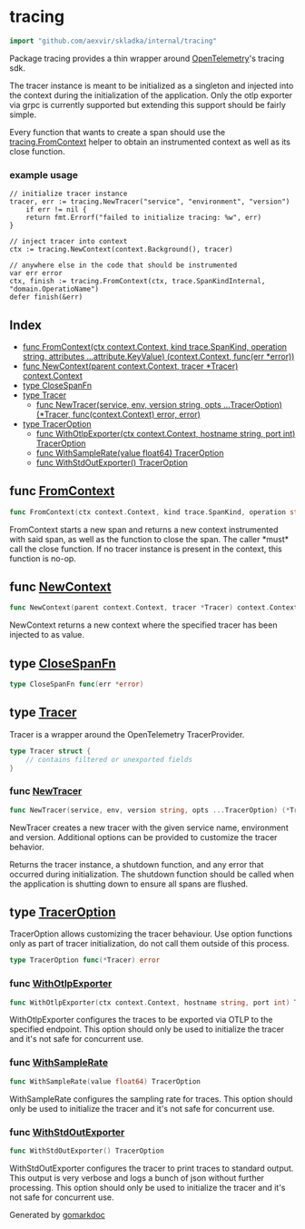 <!-- Code generated by gomarkdoc. DO NOT EDIT -->

# tracing

```go
import "github.com/aexvir/skladka/internal/tracing"
```

Package tracing provides a thin wrapper around [OpenTelemetry](<https://pkg.go.dev/go.opentelemetry.io/otel/sdk/trace>)'s tracing sdk.

The tracer instance is meant to be initialized as a singleton and injected into the context during the initialization of the application. Only the otlp exporter via grpc is currently supported but extending this support should be fairly simple.

Every function that wants to create a span should use the [tracing.FromContext](<#FromContext>) helper to obtain an instrumented context as well as its close function.

### example usage

```
// initialize tracer instance
tracer, err := tracing.NewTracer("service", "environment", "version")
	if err != nil {
	return fmt.Errorf("failed to initialize tracing: %w", err)
}

// inject tracer into context
ctx := tracing.NewContext(context.Background(), tracer)

// anywhere else in the code that should be instrumented
var err error
ctx, finish := tracing.FromContext(ctx, trace.SpanKindInternal, "domain.OperatioName")
defer finish(&err)
```

## Index

- [func FromContext\(ctx context.Context, kind trace.SpanKind, operation string, attributes ...attribute.KeyValue\) \(context.Context, func\(err \*error\)\)](<#FromContext>)
- [func NewContext\(parent context.Context, tracer \*Tracer\) context.Context](<#NewContext>)
- [type CloseSpanFn](<#CloseSpanFn>)
- [type Tracer](<#Tracer>)
  - [func NewTracer\(service, env, version string, opts ...TracerOption\) \(\*Tracer, func\(context.Context\) error, error\)](<#NewTracer>)
- [type TracerOption](<#TracerOption>)
  - [func WithOtlpExporter\(ctx context.Context, hostname string, port int\) TracerOption](<#WithOtlpExporter>)
  - [func WithSampleRate\(value float64\) TracerOption](<#WithSampleRate>)
  - [func WithStdOutExporter\(\) TracerOption](<#WithStdOutExporter>)


<a name="FromContext"></a>
## func [FromContext](<https://github.com/aexvir/skladka/blob/master/internal/tracing/context.go#L26-L30>)

```go
func FromContext(ctx context.Context, kind trace.SpanKind, operation string, attributes ...attribute.KeyValue) (context.Context, func(err *error))
```

FromContext starts a new span and returns a new context instrumented with said span, as well as the function to close the span. The caller \*must\* call the close function. If no tracer instance is present in the context, this function is no\-op.

<a name="NewContext"></a>
## func [NewContext](<https://github.com/aexvir/skladka/blob/master/internal/tracing/context.go#L18>)

```go
func NewContext(parent context.Context, tracer *Tracer) context.Context
```

NewContext returns a new context where the specified tracer has been injected to as value.

<a name="CloseSpanFn"></a>
## type [CloseSpanFn](<https://github.com/aexvir/skladka/blob/master/internal/tracing/context.go#L14>)



```go
type CloseSpanFn func(err *error)
```

<a name="Tracer"></a>
## type [Tracer](<https://github.com/aexvir/skladka/blob/master/internal/tracing/tracer.go#L13-L19>)

Tracer is a wrapper around the OpenTelemetry TracerProvider.

```go
type Tracer struct {
    // contains filtered or unexported fields
}
```

<a name="NewTracer"></a>
### func [NewTracer](<https://github.com/aexvir/skladka/blob/master/internal/tracing/tracer.go#L26>)

```go
func NewTracer(service, env, version string, opts ...TracerOption) (*Tracer, func(context.Context) error, error)
```

NewTracer creates a new tracer with the given service name, environment and version. Additional options can be provided to customize the tracer behavior.

Returns the tracer instance, a shutdown function, and any error that occurred during initialization. The shutdown function should be called when the application is shutting down to ensure all spans are flushed.

<a name="TracerOption"></a>
## type [TracerOption](<https://github.com/aexvir/skladka/blob/master/internal/tracing/options.go#L19>)

TracerOption allows customizing the tracer behaviour. Use option functions only as part of tracer initialization, do not call them outside of this process.

```go
type TracerOption func(*Tracer) error
```

<a name="WithOtlpExporter"></a>
### func [WithOtlpExporter](<https://github.com/aexvir/skladka/blob/master/internal/tracing/options.go#L34>)

```go
func WithOtlpExporter(ctx context.Context, hostname string, port int) TracerOption
```

WithOtlpExporter configures the traces to be exported via OTLP to the specified endpoint. This option should only be used to initialize the tracer and it's not safe for concurrent use.

<a name="WithSampleRate"></a>
### func [WithSampleRate](<https://github.com/aexvir/skladka/blob/master/internal/tracing/options.go#L24>)

```go
func WithSampleRate(value float64) TracerOption
```

WithSampleRate configures the sampling rate for traces. This option should only be used to initialize the tracer and it's not safe for concurrent use.

<a name="WithStdOutExporter"></a>
### func [WithStdOutExporter](<https://github.com/aexvir/skladka/blob/master/internal/tracing/options.go#L58>)

```go
func WithStdOutExporter() TracerOption
```

WithStdOutExporter configures the tracer to print traces to standard output. This output is very verbose and logs a bunch of json without further processing. This option should only be used to initialize the tracer and it's not safe for concurrent use.

Generated by [gomarkdoc](<https://github.com/princjef/gomarkdoc>)
